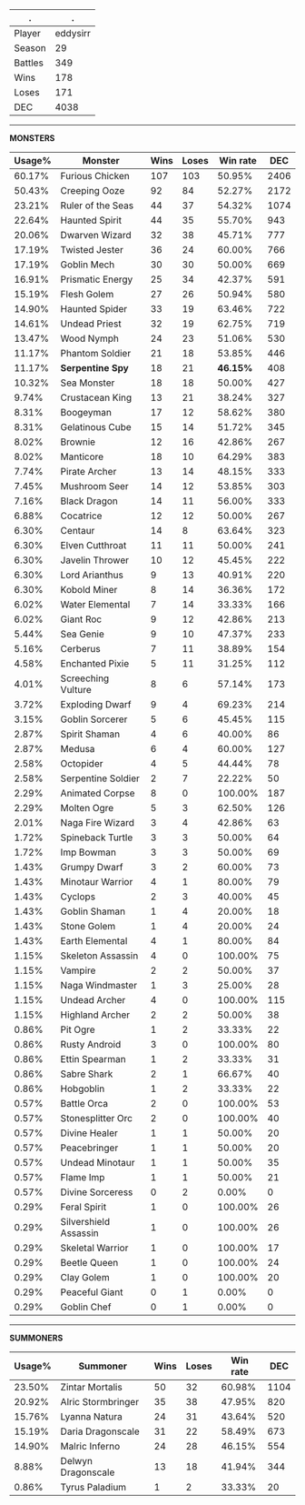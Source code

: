.|.
|-|-
Player|eddysirr
Season|29
Battles|349
Wins|178
Loses|171
DEC|4038

---
**MONSTERS**

Usage%|Monster|Wins|Loses|Win rate|DEC|
-|-|-|-|-|-|
60.17%|Furious Chicken|107|103|50.95%|2406|
50.43%|Creeping Ooze|92|84|52.27%|2172|
23.21%|Ruler of the Seas|44|37|54.32%|1074|
22.64%|Haunted Spirit|44|35|55.70%|943|
20.06%|Dwarven Wizard|32|38|45.71%|777|
17.19%|Twisted Jester|36|24|60.00%|766|
17.19%|Goblin Mech|30|30|50.00%|669|
16.91%|Prismatic Energy|25|34|42.37%|591|
15.19%|Flesh Golem|27|26|50.94%|580|
14.90%|Haunted Spider|33|19|63.46%|722|
14.61%|Undead Priest|32|19|62.75%|719|
13.47%|Wood Nymph|24|23|51.06%|530|
11.17%|Phantom Soldier|21|18|53.85%|446|
11.17%|**Serpentine Spy**|18|21|**46.15%**|408|
10.32%|Sea Monster|18|18|50.00%|427|
9.74%|Crustacean King|13|21|38.24%|327|
8.31%|Boogeyman|17|12|58.62%|380|
8.31%|Gelatinous Cube|15|14|51.72%|345|
8.02%|Brownie|12|16|42.86%|267|
8.02%|Manticore|18|10|64.29%|383|
7.74%|Pirate Archer|13|14|48.15%|333|
7.45%|Mushroom Seer|14|12|53.85%|303|
7.16%|Black Dragon|14|11|56.00%|333|
6.88%|Cocatrice|12|12|50.00%|267|
6.30%|Centaur|14|8|63.64%|323|
6.30%|Elven Cutthroat|11|11|50.00%|241|
6.30%|Javelin Thrower|10|12|45.45%|222|
6.30%|Lord Arianthus|9|13|40.91%|220|
6.30%|Kobold Miner|8|14|36.36%|172|
6.02%|Water Elemental|7|14|33.33%|166|
6.02%|Giant Roc|9|12|42.86%|213|
5.44%|Sea Genie|9|10|47.37%|233|
5.16%|Cerberus|7|11|38.89%|154|
4.58%|Enchanted Pixie|5|11|31.25%|112|
4.01%|Screeching Vulture|8|6|57.14%|173|
3.72%|Exploding Dwarf|9|4|69.23%|214|
3.15%|Goblin Sorcerer|5|6|45.45%|115|
2.87%|Spirit Shaman|4|6|40.00%|86|
2.87%|Medusa|6|4|60.00%|127|
2.58%|Octopider|4|5|44.44%|78|
2.58%|Serpentine Soldier|2|7|22.22%|50|
2.29%|Animated Corpse|8|0|100.00%|187|
2.29%|Molten Ogre|5|3|62.50%|126|
2.01%|Naga Fire Wizard|3|4|42.86%|63|
1.72%|Spineback Turtle|3|3|50.00%|64|
1.72%|Imp Bowman|3|3|50.00%|69|
1.43%|Grumpy Dwarf|3|2|60.00%|73|
1.43%|Minotaur Warrior|4|1|80.00%|79|
1.43%|Cyclops|2|3|40.00%|45|
1.43%|Goblin Shaman|1|4|20.00%|18|
1.43%|Stone Golem|1|4|20.00%|24|
1.43%|Earth Elemental|4|1|80.00%|84|
1.15%|Skeleton Assassin|4|0|100.00%|75|
1.15%|Vampire|2|2|50.00%|37|
1.15%|Naga Windmaster|1|3|25.00%|28|
1.15%|Undead Archer|4|0|100.00%|115|
1.15%|Highland Archer|2|2|50.00%|38|
0.86%|Pit Ogre|1|2|33.33%|22|
0.86%|Rusty Android|3|0|100.00%|80|
0.86%|Ettin Spearman|1|2|33.33%|31|
0.86%|Sabre Shark|2|1|66.67%|40|
0.86%|Hobgoblin|1|2|33.33%|22|
0.57%|Battle Orca|2|0|100.00%|53|
0.57%|Stonesplitter Orc|2|0|100.00%|40|
0.57%|Divine Healer|1|1|50.00%|20|
0.57%|Peacebringer|1|1|50.00%|20|
0.57%|Undead Minotaur|1|1|50.00%|35|
0.57%|Flame Imp|1|1|50.00%|21|
0.57%|Divine Sorceress|0|2|0.00%|0|
0.29%|Feral Spirit|1|0|100.00%|26|
0.29%|Silvershield Assassin|1|0|100.00%|26|
0.29%|Skeletal Warrior|1|0|100.00%|17|
0.29%|Beetle Queen|1|0|100.00%|24|
0.29%|Clay Golem|1|0|100.00%|20|
0.29%|Peaceful Giant|0|1|0.00%|0|
0.29%|Goblin Chef|0|1|0.00%|0|

---
**SUMMONERS**

Usage%|Summoner|Wins|Loses|Win rate|DEC|
-|-|-|-|-|-|
23.50%|Zintar Mortalis|50|32|60.98%|1104|
20.92%|Alric Stormbringer|35|38|47.95%|820|
15.76%|Lyanna Natura|24|31|43.64%|520|
15.19%|Daria Dragonscale|31|22|58.49%|673|
14.90%|Malric Inferno|24|28|46.15%|554|
8.88%|Delwyn Dragonscale|13|18|41.94%|344|
0.86%|Tyrus Paladium|1|2|33.33%|20|
